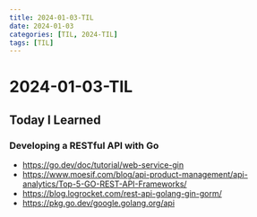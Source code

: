 ```yaml
---
title: 2024-01-03-TIL
date: 2024-01-03
categories: [TIL, 2024-TIL]
tags: [TIL]
---
```


# 2024-01-03-TIL

## Today I Learned

### Developing a RESTful API with Go

- https://go.dev/doc/tutorial/web-service-gin
- https://www.moesif.com/blog/api-product-management/api-analytics/Top-5-GO-REST-API-Frameworks/
- https://blog.logrocket.com/rest-api-golang-gin-gorm/
- https://pkg.go.dev/google.golang.org/api